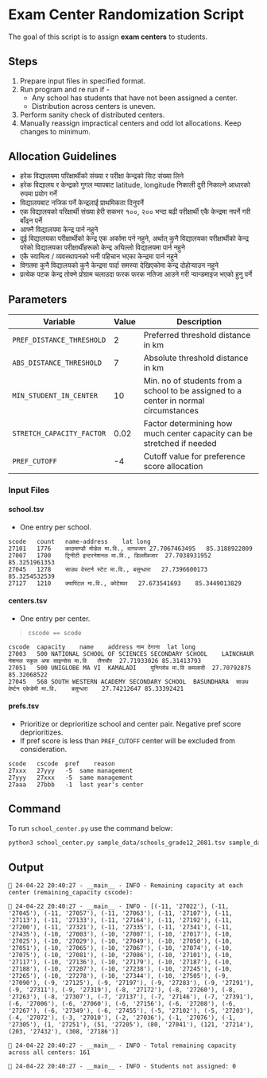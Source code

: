 # Exam Center Randomization Script
The goal of this script is to assign __exam centers__ to students.

## Steps
1. Prepare input files in specified format.
2. Run program and re run if - 
   * Any school has students that have not been assigned a center.
   * Distribution across centers is uneven.
3. Perform sanity check of distributed centers.
4. Manually reassign impractical centers and odd lot allocations. Keep changes to minimum. 

## Allocation Guidelines

- हरेक विद्यालयमा परिक्षार्थीको संख्या र परीक्षा केन्द्रको सिट संख्या लिने
- हरेक विद्यालय र केन्द्रको गुगल म्यापबाट latitude, longitude निकाली दुरी निकाल्ने आधारको रुपमा प्रयोग गर्ने
- विद्यालयबाट नजिक पर्ने केन्द्रलाई प्राथमिकता दिनुपर्ने
- एक विद्यालयको परिक्षार्थी संख्या हेरी सकभर १००, २०० भन्दा बढी परीक्षार्थी एकै केन्द्रमा नपर्ने गरी बाँढ्न पर्ने
- आफ्नै विद्यालयमा केन्द्र पार्न नहुने
- दुई विद्यालयका परीक्षार्थीको केन्द्र एक अर्कामा पर्न नहुने, अर्थात् कुनै विद्यालयका परीक्षार्थीको केन्द्र परेको विद्यालयका परीक्षार्थीहरूको केन्द्र अघिल्लो विद्यालयमा पार्न नहुने
- एकै स्वामित्व / व्यवस्थापनको भनी पहिचान भएका केन्द्रमा पार्न नहुने
- विगतमा कुनै विद्यालयको कुनै केन्द्रमा पार्दा समस्या देखिएकोमा केन्द्र दोहोऱ्याउन नहुने
- प्रत्येक पटक केन्द्र तोक्ने प्रोग्राम चलाउदा फरक फरक नतिजा आउने गरी ऱ्यान्डमाइज भएको हुनु पर्ने

## Parameters 

| Variable                 | Value | Description                                 |
|--------------------------|-------|---------------------------------------------|
| `PREF_DISTANCE_THRESHOLD`  | 2     | Preferred threshold distance in km          |
| `ABS_DISTANCE_THRESHOLD`   | 7     | Absolute threshold distance in km           |
| `MIN_STUDENT_IN_CENTER`    | 10    | Min. no of students from a school to be assigned to a center in normal circumstances |
| `STRETCH_CAPACITY_FACTOR`  | 0.02  | Factor determining how much center capacity can be stretched if needed |
| `PREF_CUTOFF`              | -4    | Cutoff value for preference score allocation          |

### Input Files

#### school.tsv
- One entry per school.

```tsv
scode	count	name-address	lat	long
27101	1776	काठमाण्डौ मोडेल मा.वि., वागवजार	27.7067463495	85.3188922809
27007	1700	ट्रिनीटी इन्टरनेशनल मा.वि., डिल्लीबजार	27.7038931952	85.3251961353
27045	1278	साउथ वेस्टर्न स्टेट मा.वि., बसुन्धारा	27.7396600173	85.3254532539
27127	1210	क्यापिटल मा.वि., कोटेश्वर	27.673541693	85.3449013829
```

#### centers.tsv
- One entry per center.
>`cscode == scode`

```tsv
cscode	capacity	name	address	नाम	ठेगाना	lat	long
27003	500	NATIONAL SCHOOL OF SCIENCES SECONDARY SCHOOL	LAINCHAUR	नेशनल स्कुल अफ साइन्सेस मा.वि	लैनचौर	27.71933026	85.31413793
27051	500	UNIGLOBE MA VI	KAMALADI	युनिग्लोब मा.वि	कमलादी	27.70792875	85.32068522
27045	568	SOUTH WESTERN ACADEMY SECONDARY SCHOOL	BASUNDHARA	साउथ वेर्ष्टन एकेडेमी मा.वि.	बसुन्धरा	27.74212647	85.33392421
```

#### prefs.tsv
- Prioritize or deprioritize school and center pair. Negative pref score deprioritizes.
- If pref score is less than `PREF_CUTOFF` center will be excluded from consideration.

```tsv
scode	cscode	pref	reason
27xxx	27yyy	-5	same management
27yyy	27xxx	-5	same management
27aaa	27bbb	-1	last year's center
```

## Command
To run `school_center.py` use the command below:

```bash
python3 school_center.py sample_data/schools_grade12_2081.tsv sample_data/centers_grade12_2081.tsv sample_data/prefs.tsv
```

## Output
```
🚀 24-04-22 20:40:27 - __main__ - INFO - Remaining capacity at each center (remaining_capacity cscode): 

🚀 24-04-22 20:40:27 - __main__ - INFO - [(-11, '27022'), (-11, '27045'), (-11, '27057'), (-11, '27063'), (-11, '27107'), (-11, '27113'), (-11, '27133'), (-11, '27164'), (-11, '27192'), (-11, '27200'), (-11, '27321'), (-11, '27335'), (-11, '27341'), (-11, '27435'), (-10, '27003'), (-10, '27007'), (-10, '27017'), (-10, '27025'), (-10, '27029'), (-10, '27049'), (-10, '27050'), (-10, '27051'), (-10, '27065'), (-10, '27067'), (-10, '27074'), (-10, '27075'), (-10, '27081'), (-10, '27086'), (-10, '27101'), (-10, '27117'), (-10, '27136'), (-10, '27179'), (-10, '27187'), (-10, '27188'), (-10, '27207'), (-10, '27238'), (-10, '27245'), (-10, '27265'), (-10, '27278'), (-10, '27344'), (-10, '27505'), (-9, '27090'), (-9, '27125'), (-9, '27197'), (-9, '27283'), (-9, '27291'), (-9, '27311'), (-9, '27319'), (-8, '27172'), (-8, '27260'), (-8, '27263'), (-8, '27307'), (-7, '27137'), (-7, '27146'), (-7, '27391'), (-6, '27006'), (-6, '27060'), (-6, '27156'), (-6, '27208'), (-6, '27267'), (-6, '27349'), (-6, '27455'), (-5, '27102'), (-5, '27203'), (-4, '27072'), (-3, '27010'), (-2, '27036'), (-1, '27076'), (-1, '27305'), (1, '27251'), (51, '27205'), (80, '27041'), (121, '27214'), (203, '27432'), (308, '27186')] 

🚀 24-04-22 20:40:27 - __main__ - INFO - Total remaining capacity across all centers: 161 

🚀 24-04-22 20:40:27 - __main__ - INFO - Students not assigned: 0
```